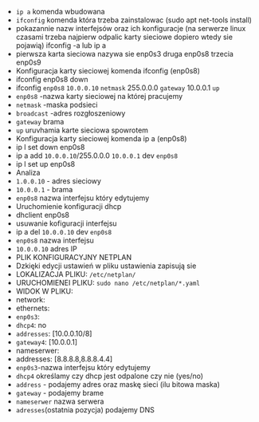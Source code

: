 

- `ip a` komenda wbudowana
- `ifconfig` komenda która trzeba zainstalowac (sudo apt net-tools install)
 - pokazannie nazw interfejsów oraz ich konfiguracje (na serwerze linux czasami trzeba najpierw odpalic karty sieciowe dopiero wtedy sie pojawią) ifconfig -a lub ip a
 - pierwsza karta sieciowa nazywa sie enp0s3 druga enp0s8 trzecia enp0s9 
- Konfiguracja karty sieciowej komenda ifconfig (enp0s8)
- ifconfig enp0s8 down
- ifconfig `enp0s8` `10.0.0.10` `netmask` 255.0.0.0 `gateway` 10.0.0.1 `up`
- ```enp0s8``` -nazwa karty sieciowej na której pracujemy
- ```netmask``` -maska podsieci
- ```broadcast``` -adres rozgłoszeniowy
- ```gateway``` brama
- ```up``` uruvhamia karte sieciowa spowrotem
- Konfiguracja karty sieciowej komenda ip a (enp0s8)
- ip l set down enp0s8 
- ip a add `10.0.0.10`/255.0.0.0 `10.0.0.1` dev `enp0s8`
- ip l set up enp0s8
- Analiza
- `1.0.0.10` - adres sieciowy
- `10.0.0.1` - brama
- `enp0s8` nazwa interfejsu który edytujemy 
- Uruchomienie konfiguracji dhcp
- dhclient enp0s8
- usuwanie kofiguracji interfejsu
- ip a del  `10.0.0.10` dev `enp0s8`
- `enp0s8` nazwa interfejsu
- `10.0.0.10` adres IP
- PLIK KONFIGURACYJNY NETPLAN
- Dzkięki edycji ustawień w pliku ustawienia zapisują sie
- LOKALIZACJA PLIKU: `/etc/netplan/`
- URUCHOMIENEI PLIKU: `sudo nano /etc/netplan/*.yaml`
- WIDOK W PLIKU:
- network:
- ethernets:
- `enp0s3`:
- `dhcp4`: no
- `addresses`: [10.0.0.10/8]
- `gateway4`: [10.0.0.1]
- nameserwer:
- addresses: [8.8.8.8,8.8.8.4.4]
- `enp0s3`-nazwa interfejsu który edytujemy
- `dhcp4` określamy czy dhcp jest odpalone czy nie (yes/no)
- `address` - podajemy adres oraz maskę sieci (ilu bitowa maska)
- `gateway` - podajemy brame
- `nameserwer` nazwa serwera
- `adresses`(ostatnia pozycja) podajemy DNS

